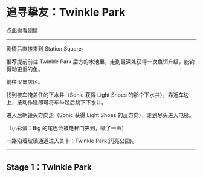 # 追寻挚友：Twinkle Park

点此偷看剧情

---

剧情后直接来到 Station Square。

推荐提前前往 Twinkle Park 后方的水池里，走到最深处获得一次鱼饵升级，能钓得动更重的鱼。

前往汉堡店区。

找到被车掩盖住的下水井（Sonic 获得 Light Shoes 的那个下水井），靠近车边上，按动作建即可将车举起后跳下下水井。

进入后朝镜头方向走（Sonic 获得 Light Shoes 的反方向），走到尽头进入电梯。

（小彩蛋：Big 的尾巴会被电梯门夹到，嗷了一声）

一路沿着玻璃通道进入关卡：Twinkle Park\(闪亮公园\)。

---

## Stage 1：Twinkle Park



